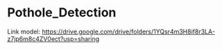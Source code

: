 # Pothole_Detection

Link model: https://drive.google.com/drive/folders/1YQsr4m3H8if8r3LA-z7jp6m8c4ZV0ect?usp=sharing
